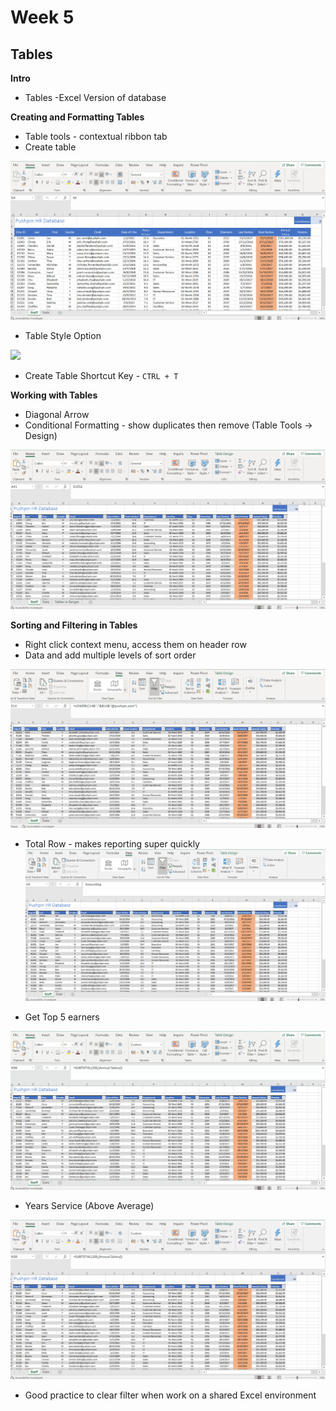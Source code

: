 # Week 5
## Tables

**Intro**
* Tables -Excel Version of database

**Creating and Formatting Tables**
* Table tools - contextual ribbon tab
* Create table

![](screenshot/create-table-1.gif)

* Table Style Option

![](screenshot/table-style-options.gif)

* Create Table Shortcut Key - `CTRL + T`

**Working with Tables**
* Diagonal Arrow
* Conditional Formatting - show duplicates then remove (Table Tools -> Design)

![](screenshot/remove-duplicates.gif)

**Sorting and Filtering in Tables**
* Right click context menu, access them on header row 
* Data and add multiple levels of sort order

![](screenshot/sort-data-level.gif)

* Total Row - makes reporting super quickly
![](screenshot/total-row.gif)

* Get Top 5 earners

![](screenshot/top-5-earners.gif)

* Years Service (Above Average)

![](screenshot/above-average-years-service.gif)

* Good practice to clear filter when work on a shared Excel environment
